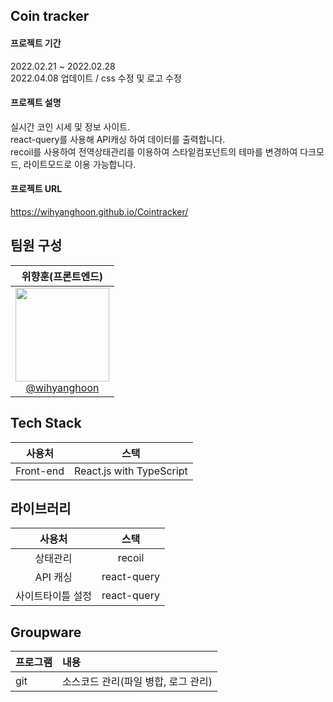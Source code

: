 ## Coin tracker

#### 프로젝트 기간
2022.02.21 ~ 2022.02.28<br />
2022.04.08 업데이트 / css 수정 및 로고 수정

#### 프로젝트 설명
실시간 코인 시세 및 정보 사이트.<br />
react-query를 사용해 API캐싱 하여 데이터를 출력합니다.<br />
recoil를 사용하여 전역상태관리를 이용하여 스타잍컴포넌트의 테마를 변경하여 다크모드, 라이트모드로 이용 가능합니다.

#### 프로젝트 URL
https://wihyanghoon.github.io/Cointracker/

## 팀원 구성
| **위향훈(프론트엔드)** |
| :------: |
| [<img src="https://user-images.githubusercontent.com/66665468/221801579-e6654496-2ef9-47cc-b8be-be606858025b.jpg" width=150> <br/> @wihyanghoon](https://github.com/wihyanghoon) |

## Tech Stack
|사용처|스택|
|:---:|:---:|
|Front-end|React.js with TypeScript|

## 라이브러리
|사용처|스택|
|:---:|:---:|
|상태관리|recoil|
|API 캐싱|react-query|
|사이트타이틀 설정|react-query|


## Groupware
|프로그램|내용|
|:---|:---|
|git|소스코드 관리(파일 병합, 로그 관리)|
